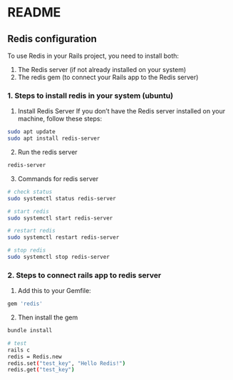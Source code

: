 # README

## Redis configuration
To use Redis in your Rails project, you need to install both:

1. The Redis server (if not already installed on your system)
2. The redis gem (to connect your Rails app to the Redis server)


### 1. Steps to install redis in your system (ubuntu)
1. Install Redis Server
If you don’t have the Redis server installed on your machine, follow these steps:

``` bash
sudo apt update
sudo apt install redis-server
```

2. Run the redis server

```bash
redis-server
```

3. Commands for redis server
```bash
# check status
sudo systemctl status redis-server

# start redis
sudo systemctl start redis-server

# restart redis
sudo systemctl restart redis-server

# stop redis
sudo systemctl stop redis-server
```

### 2. Steps to connect rails app to redis server
1. Add this to your Gemfile:

```bash
gem 'redis'
```

2. Then install the gem

```bash
bundle install

# test
rails c
redis = Redis.new
redis.set("test_key", "Hello Redis!")
redis.get("test_key") 
```